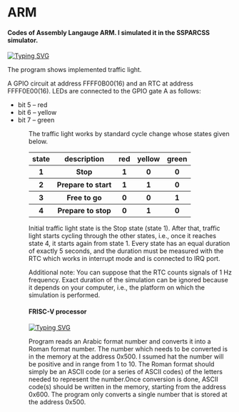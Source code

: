 # ARM
<h4>Codes of Assembly Langauge ARM. I simulated it in the SSPARCSS simulator. </h4>

 [![Typing SVG](https://readme-typing-svg.herokuapp.com?color=%2336BCF7&lines=traffic_light.a)](https://git.io/typing-svg)
 
The program  shows implemented traffic light.

A GPIO circuit at address FFFF0B00(16) and an RTC at address FFFF0E00(16). LEDs are connected to the GPIO gate A as follows:
<ul>
<li> bit 5 – red</li> 
<li> bit 6 – yellow</li> 
<li>  bit 7 – green</li> 
 <ul>
  
The traffic light works by standard cycle change whose states given below.

<table>
<tr>
<th>state</th>
<th> description</th>
<th>red</th>
<th>yellow</th>
<th>green</th>
</tr>
<tr>
<th>1</th>
<th> Stop</th>
<th>1</th>
<th>0</th>
<th>0</th>
</tr>
<tr>
<th>2</th>
<th>Prepare to start   </th>
<th>1</th>
<th>1</th>
<th>0</th>
</tr>
<tr>
<th>3</th>
<th>Free to go </th>
<th>0</th>
<th>0</th>
<th>1</th>
</tr>
 <tr>
<th>4</th>
<th>Prepare to stop </th>
<th>0</th>
<th>1</th>
<th>0</th>
</tr>
</table>


Initial traffic light state is the Stop state (state 1). After that, traffic light starts cycling through the other states, i.e., once it reaches state 4, it starts again from state 1. Every state has an equal duration of exactly 5 seconds, and the duration must be measured with the RTC which works in interrupt mode and is connected to IRQ port. 

Additional note: You can suppose that the RTC counts signals of 1 Hz frequency. Exact duration of the simulation can be ignored because it depends on your computer, i.e., the platform on which the simulation is performed.
 
<h4> FRISC-V processor </h4>

  [![Typing SVG](https://readme-typing-svg.herokuapp.com?color=%2336BCF7&lines=frisc-caculator.a)](https://git.io/typing-svg)
  
Program  reads an Arabic format number and converts it into a Roman format number. The number which needs to be converted is in the memory at the address 0x500. I ssumed hat the number will be positive and in range from 1 to 10. The Roman format should simply be an ASCII code (or a series of ASCII codes) of the letters needed to represent the number.Once conversion is done, ASCII code(s) should be written in the memory, starting from the address 0x600. The program only converts a single number that is stored at the address 0x500.
 

